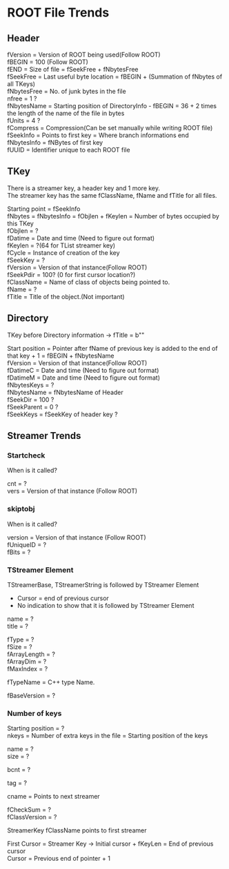 # ROOT File Trends

## Header

fVersion = Version of ROOT being used(Follow ROOT)  
fBEGIN = 100 (Follow ROOT)  
fEND = Size of file = fSeekFree + fNbytesFree  
fSeekFree = Last useful byte location = fBEGIN + (Summation of fNbytes of all TKeys)  
fNbytesFree = No. of junk bytes in the file  
nfree = 1 ?  
fNbytesName = Starting position of DirectoryInfo - fBEGIN  = 36 + 2 times the length of the name of the file in bytes  
fUnits = 4 ?  
fCompress = Compression(Can be set manually while writing ROOT file)  
fSeekInfo = Points to first key = Where branch informations end  
fNbytesInfo = fNBytes of first key  
fUUID = Identifier unique to each ROOT file  
  
## TKey
There is a streamer key, a header key and 1 more key.  
The streamer key has the same fClassName, fName and fTitle for all files.  
  
Starting point = fSeekInfo  
fNbytes = fNbytesInfo = fObjlen + fKeylen = Number of bytes occupied by this TKey  
fObjlen = ?  
fDatime = Date and time (Need to figure out format)  
fKeylen = ?(64 for TList streamer key)  
fCycle = Instance of creation of the key  
fSeekKey = ?  
fVersion = Version of that instance(Follow ROOT)  
fSeekPdir = 100? (0 for first cursor location?)  
fClassName = Name of class of objects being pointed to.  
fName = ?  
fTitle = Title of the object.(Not important)  
  
## Directory

TKey before Directory information -> fTitle = b""  
  
Start position = Pointer after fName of previous key is added to the end of that key + 1  = fBEGIN + fNbytesName  
fVersion = Version of that instance(Follow ROOT)  
fDatimeC = Date and time (Need to figure out format)  
fDatimeM = Date and time (Need to figure out format)  
fNbytesKeys = ?  
fNbytesName = fNbytesName of Header  
fSeekDir = 100 ?  
fSeekParent = 0 ?  
fSeekKeys = fSeekKey of header key ?  

## Streamer Trends

### Startcheck
When is it called?  

cnt = ?  
vers = Version of that instance (Follow ROOT)  

### skiptobj
When is it called?  

version = Version of that instance (Follow ROOT)  
fUniqueID = ?  
fBits = ?  

### TStreamer Element
TStreamerBase, TStreamerString is followed by TStreamer Element
- Cursor = end of previous cursor
- No indication to show that it is followed by TStreamer Element  

name = ?  
title = ?  

fType = ?  
fSize = ?  
fArrayLength = ?  
fArrayDim = ?  
fMaxIndex = ?  

fTypeName = C++ type Name.   

fBaseVersion = ?  

### Number of keys

Starting position = ?  
nkeys = Number of extra keys in the file  = Starting position of the keys  


name = ?  
size = ?  

bcnt = ?  

tag = ?  

cname = Points to next streamer  

fCheckSum = ?  
fClassVersion = ?  


StreamerKey fClassName points to first streamer  

First Cursor = Streamer Key -> Initial cursor + fKeyLen = End of previous cursor  
Cursor = Previous end of pointer + 1









